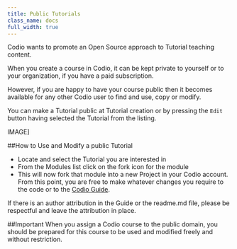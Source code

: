 ```yaml
---
title: Public Tutorials
class_name: docs
full_width: true
---
```


Codio wants to promote an Open Source approach to Tutorial teaching content.

When you create a course in Codio, it can be kept private to yourself or to your organization, if you have a paid subscription. 

However, if you are happy to have your course public then it becomes available for any other Codio user to find and use, copy or modify.

You can make a Tutorial public at Tutorial creation or by pressing the `Edit` button having selected the Tutorial from the listing.

IMAGE]

##How to Use and Modify a public Tutorial

- Locate and select the Tutorial you are interested in
- From the Modules list click on the fork icon for the module
- This will now fork that module into a new Project in your Codio account. From this point, you are free to make whatever changes you require to the code or to the [Codio Guide](/docs/ide/tools/guides/).

If there is an author attribution in the Guide or the readme.md file, please be respectful and leave the attribution in place.

##Important
When you assign a Codio course to the public domain, you should be prepared for this course to be used and modified freely and without restriction.

